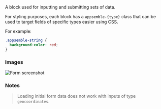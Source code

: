 A block used for inputting and submitting sets of data.

For styling purposes, each block has a `appsemble-{type}` class that can be used to target fields of
specific types easier using CSS.

For example:

```css
.appsemble-string {
  background-color: red;
}
```

### Images

![Form screenshot](https://gitlab.com/appsemble/appsemble/-/raw/0.24.2/config/assets/form.png)

### Notes

> Loading initial form data does not work with inputs of type `geocoordinates`.
